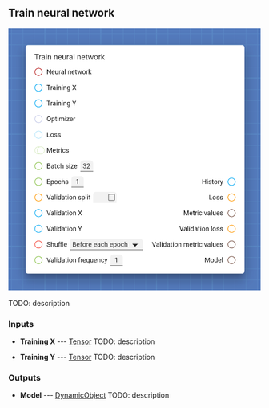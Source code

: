 ## Train neural network

![Train neural network](assets/img/cards/trainNeuralNetwork.png)

TODO: description


### Inputs


* **Training X** --- [Tensor](types/Tensor.html)
  TODO: description

* **Training Y** --- [Tensor](types/Tensor.html)
  TODO: description





### Outputs


* **Model** --- [DynamicObject](types/DynamicObject.html)
  TODO: description





